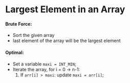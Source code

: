 # Largest Element in an Array
#### Brute Force:
- Sort the given array
- last element of the array will be the largest element

#### Optimal:
- Set a variable ```maxi = INT_MIN```;
- Iterate the array, for i = 0 -> n-1:
    1. If `arr[i] > maxi`: update `maxi = arr[i]`; 

